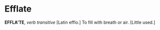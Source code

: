 # Efflate

**EFFLA'TE**, _verb transitive_ \[Latin efflo.\] To fill with breath or air. \[Little used.\]